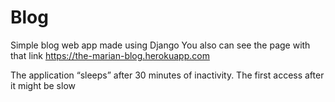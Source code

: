 # Blog
Simple blog web app made using Django
You also can see the page with that link https://the-marian-blog.herokuapp.com 

The application “sleeps” after 30 minutes of inactivity. The first access after it might be slow
